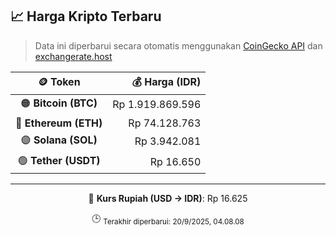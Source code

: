 

<!-- HARGA_KRIPTO -->
## 📈 Harga Kripto Terbaru

> Data ini diperbarui secara otomatis menggunakan [CoinGecko API](https://www.coingecko.com/) dan [exchangerate.host](https://exchangerate.host/)

<div align="center">

| 🪙 Token | 💰 Harga (IDR) |
|:------:|---------------:|
| 🟠 **Bitcoin (BTC)**   | Rp 1.919.869.596 |
| 🔵 **Ethereum (ETH)**  | Rp 74.128.763 |
| 🟣 **Solana (SOL)**    | Rp 3.942.081 |
| 🟢 **Tether (USDT)**   | Rp 16.650 |

---

💱 **Kurs Rupiah (USD → IDR)**: Rp 16.625

🕒 <sub>Terakhir diperbarui: 20/9/2025, 04.08.08</sub>

</div>
<!-- /HARGA_KRIPTO -->